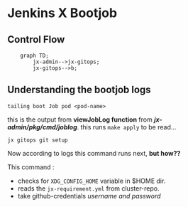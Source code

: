 # Jenkins X Bootjob

## Control Flow

```mermaid
    graph TD;
        jx-admin-->jx-gitops;
        jx-gitops-->b;
```

## Understanding the bootjob logs

```
tailing boot Job pod <pod-name>
```

this is the output from **viewJobLog function** from ***jx-admin/pkg/cmd/joblog***.
this runs `make apply`
to be read...

```
jx gitops git setup
```
Now according to logs this command runs next, **but how??**

This command :
- checks for `XDG_CONFIG_HOME` variable in $HOME dir.
- reads the `jx-requirement.yml` from cluster-repo.
- take github-credentials *username and password*












